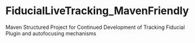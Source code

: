 # FiducialLiveTracking_MavenFriendly
Maven Structured Project for Continued Development of Tracking Fiducial Plugin and autofocusing mechanisms
